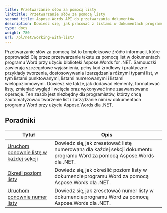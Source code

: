 ```yaml
---
title: Przetwarzanie słów za pomocą listy
linktitle: Przetwarzanie słów za pomocą listy
second_title: Aspose.Words API do przetwarzania dokumentów
description: Dowiedz się, jak pracować z listami w dokumentach programu Word przy użyciu Aspose.Words dla .NET. Szczegółowe tutoriale z przykładami kodu.
type: docs
weight: 780
url: /pl/net/working-with-list/
---
```


Przetwarzanie słów za pomocą list to kompleksowe źródło informacji, które poprowadzi Cię przez przetwarzanie tekstu za pomocą list w dokumentach programu Word przy użyciu biblioteki Aspose.Words for .NET. Samouczki zawierają szczegółowe wyjaśnienia, pełny kod źródłowy i praktyczne przykłady tworzenia, dostosowywania i zarządzania różnymi typami list, w tym listami punktowanymi, listami numerowanymi i listami wielopoziomowymi. Dowiesz się także, jak dodawać elementy, formatować listy, zmieniać wygląd i wcięcia oraz wykonywać inne zaawansowane operacje. Ten zasób jest niezbędny dla programistów, którzy chcą zautomatyzować tworzenie list i zarządzanie nimi w dokumentach programu Word przy użyciu Aspose.Words dla .NET.

 ## Poradniki
| Tytuł | Opis |
| --- | --- |
| [Uruchom ponownie listę w każdej sekcji](./restart-list-at-each-section/)  | Dowiedz się, jak zresetować listę numerowaną dla każdej sekcji dokumentu programu Word za pomocą Aspose.Words dla .NET. |
| [Określ poziom listy](./specify-list-level/) | Dowiedz się, jak określić poziom listy w dokumencie programu Word za pomocą Aspose.Words dla .NET. |
| [Uruchom ponownie numer listy](./restart-list-number/) | Dowiedz się, jak zresetować numer listy w dokumencie programu Word za pomocą Aspose.Words dla .NET. |